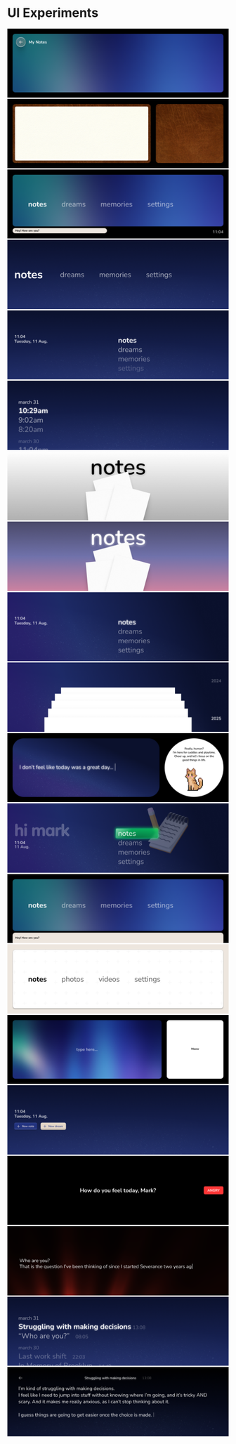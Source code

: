 # UI Experiments

![](../../00-09%20Resources/09%20Assets/Home-1.png)
![](../../00-09%20Resources/09%20Assets/Home-2.png)
![](../../00-09%20Resources/09%20Assets/Home-3.png)
![](../../00-09%20Resources/09%20Assets/Home-4.png)
![](../../00-09%20Resources/09%20Assets/Home-5.png)
![](../../00-09%20Resources/09%20Assets/Home-6.png)
![](../../00-09%20Resources/09%20Assets/Home-8.png)
![](../../00-09%20Resources/09%20Assets/Home-9.png)
![](../../00-09%20Resources/09%20Assets/Home-10.png)
![](../../00-09%20Resources/09%20Assets/Home-11.png)
![](../../00-09%20Resources/09%20Assets/Home-12.png)
![](../../00-09%20Resources/09%20Assets/Home-13.png)
![](../../00-09%20Resources/09%20Assets/Home-14.png)
![](../../00-09%20Resources/09%20Assets/Home-15.png)
![](../../00-09%20Resources/09%20Assets/Home.png)
![](../../00-09%20Resources/09%20Assets/Quick%20Launcher.png)
![](../../00-09%20Resources/09%20Assets/Routine%20-%201.png)
![](../../00-09%20Resources/09%20Assets/Routine%20-%202.png)
![](../../00-09%20Resources/09%20Assets/Home-7.png)
![](../../00-09%20Resources/09%20Assets/Note.png)
